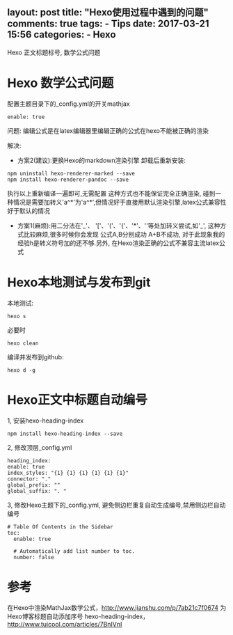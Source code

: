 layout: post
title: "Hexo使用过程中遇到的问题"
comments: true
tags:
	- Tips
date: 2017-03-21 15:56
categories:
    - Hexo
---

Hexo 正文标题标号, 数学公式问题
<!-- more -->

# Hexo 数学公式问题
配置主题目录下的_config.yml的开关mathjax
```
enable: true
```
问题:
编辑公式是在latex编辑器里编辑正确的公式在hexo不能被正确的渲染

解决:
- 方案2(建议):更换Hexo的markdown渲染引擎
卸载后重新安装:
```
npm uninstall hexo-renderer-marked --save
npm install hexo-renderer-pandoc --save
```
执行以上重新编译一遍即可,无需配置
这种方式也不能保证完全正确渲染, 碰到一种情况是需要加转义'a^*'为'a^\*',但情况好于直接用默认渲染引擎,latex公式兼容性好于默认的情况

- 方案1(麻烦):用二分法在'\_'、 '['、'('、'{'、'*'、'\'等处加转义尝试,如'\_', 这种方式比较麻烦,很多时候你会发现 公式A,B分别成功 A+B不成功, 对于此现象我的经验h是转义符号加的还不够.另外, 在Hexo渲染正确的公式不兼容主流latex公式





# Hexo本地测试与发布到git
本地测试:
```
hexo s
```

必要时
```
hexo clean
```

编译并发布到github:
```
hexo d -g
```
# Hexo正文中标题自动编号
1, 安装hexo-heading-index
```
npm install hexo-heading-index --save
```


2, 修改顶层_config.yml
```
heading_index:
enable: true
index_styles: "{1} {1} {1} {1} {1} {1}"
connector: "."
global_prefix: ""
global_suffix: ". "
```


3, 修改Hexo主题下的_config.yml, 避免侧边栏重复自动生成编号,禁用侧边栏自动编号
```
# Table Of Contents in the Sidebar
toc:
  enable: true

  # Automatically add list number to toc.
  number: false
```

# 参考
在Hexo中渲染MathJax数学公式，<http://www.jianshu.com/p/7ab21c7f0674>
为Hexo博客标题自动添加序号 hexo-heading-index，<http://www.tuicool.com/articles/7BnIVnI>





